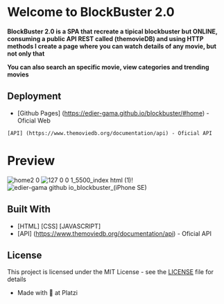# Welcome to BlockBuster 2.0

**BlockBuster 2.0 is a SPA that recreate a tipical blockbuster but ONLINE, consuming a public API REST called (themovieDB) and using HTTP methods I create a page where you can watch details of any movie, but not only that**

**You can also search an specific movie, view categories and trending movies**

## Deployment

* [Github Pages] (https://edier-gama.github.io/blockbuster/#home) - Oficial Web

```
[API] (https://www.themoviedb.org/documentation/api) - Oficial API
```

# Preview
![home2 0](https://user-images.githubusercontent.com/96151177/202488660-0530ff8f-3658-4c3b-8cf3-ee3a52b8dae7.PNG)
![127 0 0 1_5500_index html (1)](https://user-images.githubusercontent.com/96151177/190837567-acb414d8-bc6f-491d-9d1c-734b7cf8f8cc.jpg)!
![edier-gama github io_blockbuster_(iPhone SE)](https://user-images.githubusercontent.com/96151177/202489372-a6ae54bb-c0a5-430a-838d-5d0a364c9aab.png)



## Built With

* [HTML] [CSS] [JAVASCRIPT] 
* [API] (https://www.themoviedb.org/documentation/api) - Oficial API

## License

This project is licensed under the MIT License - see the [LICENSE](LICENSE) file for details

* Made with 💚 at Platzi
